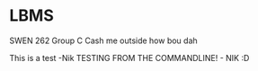 # LBMS
SWEN 262 Group C
Cash me outside how bou dah

This is a test -Nik
TESTING FROM THE COMMANDLINE! - NIK :D
